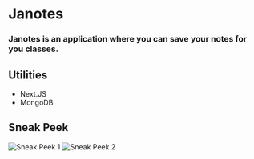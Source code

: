 # Janotes

### Janotes is an application where you can save your notes for you classes.

## Utilities

- Next.JS
- MongoDB

## Sneak Peek

![Sneak Peek 1](https://i.imgur.com/VPEJzfo.png)
![Sneak Peek 2](https://i.imgur.com/qck6guM.png)
